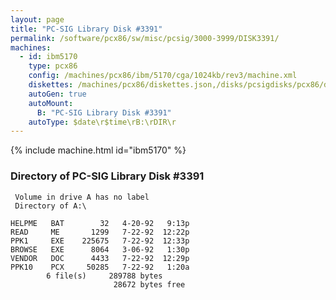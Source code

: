 ```yaml
---
layout: page
title: "PC-SIG Library Disk #3391"
permalink: /software/pcx86/sw/misc/pcsig/3000-3999/DISK3391/
machines:
  - id: ibm5170
    type: pcx86
    config: /machines/pcx86/ibm/5170/cga/1024kb/rev3/machine.xml
    diskettes: /machines/pcx86/diskettes.json,/disks/pcsigdisks/pcx86/diskettes.json
    autoGen: true
    autoMount:
      B: "PC-SIG Library Disk #3391"
    autoType: $date\r$time\rB:\rDIR\r
---
```


{% include machine.html id="ibm5170" %}

### Directory of PC-SIG Library Disk #3391

     Volume in drive A has no label
     Directory of A:\

    HELPME   BAT        32   4-20-92   9:13p
    READ     ME       1299   7-22-92  12:22p
    PPK1     EXE    225675   7-22-92  12:33p
    BROWSE   EXE      8064   3-06-92   1:30p
    VENDOR   DOC      4433   7-22-92  12:29p
    PPK10    PCX     50285   7-22-92   1:20a
            6 file(s)     289788 bytes
                           28672 bytes free
